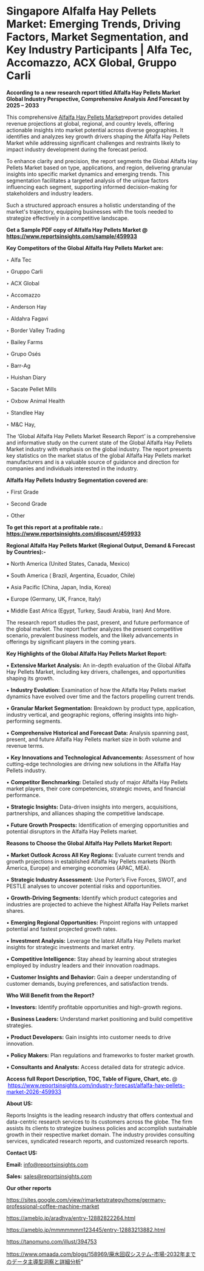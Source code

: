 # Singapore Alfalfa Hay Pellets Market: Emerging Trends, Driving Factors, Market Segmentation, and Key Industry Participants | Alfa Tec, Accomazzo, ACX Global, Gruppo Carli

<strong>According to a new research report titled Alfalfa Hay Pellets Market Global Industry Perspective, Comprehensive Analysis And Forecast by 2025 – 2033</strong>

This comprehensive <a href=https://www.reportsinsights.com/sample/459933>Alfalfa Hay Pellets Market</a>report provides detailed revenue projections at global, regional, and country levels, offering actionable insights into market potential across diverse geographies. It identifies and analyzes key growth drivers shaping the Alfalfa Hay Pellets Market while addressing significant challenges and restraints likely to impact industry development during the forecast period.

To enhance clarity and precision, the report segments the Global Alfalfa Hay Pellets Market based on type, applications, and region, delivering granular insights into specific market dynamics and emerging trends. This segmentation facilitates a targeted analysis of the unique factors influencing each segment, supporting informed decision-making for stakeholders and industry leaders.

Such a structured approach ensures a holistic understanding of the market's trajectory, equipping businesses with the tools needed to strategize effectively in a competitive landscape.

<strong>Get a Sample PDF copy of Alfalfa Hay Pellets Market </strong><strong>@<a href=https://www.reportsinsights.com/sample/459933 style=color:#0000ff;> https://www.reportsinsights.com/sample/459933</a></strong></font>

<strong>Key Competitors of the Global Alfalfa Hay Pellets Market are:</strong>

‣ Alfa Tec

‣ Gruppo Carli

‣ ACX Global

‣ Accomazzo

‣ Anderson Hay

‣ Aldahra Fagavi

‣ Border Valley Trading

‣ Bailey Farms

‣ Grupo Osés

‣ Barr-Ag

‣ Huishan Diary

‣ Sacate Pellet Mills

‣ Oxbow Animal Health

‣ Standlee Hay

‣ M&C Hay,

The ‘Global Alfalfa Hay Pellets Market Research Report’ is a comprehensive and informative study on the current state of the Global Alfalfa Hay Pellets Market industry with emphasis on the global industry. The report presents key statistics on the market status of the global Alfalfa Hay Pellets market manufacturers and is a valuable source of guidance and direction for companies and individuals interested in the industry.

<strong>Alfalfa Hay Pellets Industry Segmentation covered are:</strong>

‣ First Grade

‣ Second Grade

‣ Other

<strong>To get this report at a profitable rate.: <a href=https://www.reportsinsights.com/discount/459933 style=color:#0000ff;>https://www.reportsinsights.com/discount/459933</a></strong></font>

<strong>Regional Alfalfa Hay Pellets Market (Regional Output, Demand &amp; Forecast by Countries):-</strong>

• North America (United States, Canada, Mexico)

• South America ( Brazil, Argentina, Ecuador, Chile)

• Asia Pacific (China, Japan, India, Korea)

• Europe (Germany, UK, France, Italy)

• Middle East Africa (Egypt, Turkey, Saudi Arabia, Iran) And More.

The research report studies the past, present, and future performance of the global market. The report further analyzes the present competitive scenario, prevalent business models, and the likely advancements in offerings by significant players in the coming years.

<strong>Key Highlights of the Global Alfalfa Hay Pellets Market Report:</strong>

• <strong>Extensive Market Analysis:</strong> An in-depth evaluation of the Global Alfalfa Hay Pellets Market, including key drivers, challenges, and opportunities shaping its growth.

• <strong>Industry Evolution:</strong> Examination of how the Alfalfa Hay Pellets market dynamics have evolved over time and the factors propelling current trends.

• <strong>Granular Market Segmentation:</strong> Breakdown by product type, application, industry vertical, and geographic regions, offering insights into high-performing segments.

• <strong>Comprehensive Historical and Forecast Data:</strong> Analysis spanning past, present, and future Alfalfa Hay Pellets market size in both volume and revenue terms.

• <strong>Key Innovations and Technological Advancements:</strong> Assessment of how cutting-edge technologies are driving new solutions in the Alfalfa Hay Pellets industry.

• <strong>Competitor Benchmarking:</strong> Detailed study of major Alfalfa Hay Pellets market players, their core competencies, strategic moves, and financial performance.

• <strong>Strategic Insights:</strong> Data-driven insights into mergers, acquisitions, partnerships, and alliances shaping the competitive landscape.

• <strong>Future Growth Prospects:</strong> Identification of emerging opportunities and potential disruptors in the Alfalfa Hay Pellets market.

<strong>Reasons to Choose the Global Alfalfa Hay Pellets Market Report:</strong>

• <strong>Market Outlook Across All Key Regions:</strong> Evaluate current trends and growth projections in established Alfalfa Hay Pellets markets (North America, Europe) and emerging economies (APAC, MEA).

• <strong>Strategic Industry Assessment:</strong> Use Porter’s Five Forces, SWOT, and PESTLE analyses to uncover potential risks and opportunities.

• <strong>Growth-Driving Segments:</strong> Identify which product categories and industries are projected to achieve the highest Alfalfa Hay Pellets market shares.

• <strong>Emerging Regional Opportunities:</strong> Pinpoint regions with untapped potential and fastest projected growth rates.

• <strong>Investment Analysis:</strong> Leverage the latest Alfalfa Hay Pellets market insights for strategic investments and market entry.

• <strong>Competitive Intelligence:</strong> Stay ahead by learning about strategies employed by industry leaders and their innovation roadmaps.

• <strong>Customer Insights and Behavior:</strong> Gain a deeper understanding of customer demands, buying preferences, and satisfaction trends.

<strong>Who Will Benefit from the Report?</strong>

• <strong>Investors:</strong> Identify profitable opportunities and high-growth regions.

• <strong>Business Leaders:</strong> Understand market positioning and build competitive strategies.

• <strong>Product Developers:</strong> Gain insights into customer needs to drive innovation.

• <strong>Policy Makers:</strong> Plan regulations and frameworks to foster market growth.

• <strong>Consultants and Analysts:</strong> Access detailed data for strategic advice.
</ul>
<strong>Access full Report Description, TOC, Table of Figure, Chart, etc. </strong>@  <a href=https://www.reportsinsights.com/industry-forecast/alfalfa-hay-pellets-market-2026-459933 style=color:#0000ff;>https://www.reportsinsights.com/industry-forecast/alfalfa-hay-pellets-market-2026-459933</a></font>

<strong><strong>About US</strong>:</strong>

Reports Insights is the leading research industry that offers contextual and data-centric research services to its customers across the globe. The firm assists its clients to strategize business policies and accomplish sustainable growth in their respective market domain. The industry provides consulting services, syndicated research reports, and customized research reports.

<strong>Contact US:</strong>

<p class=""""><b>Email:</b> <a href=mailto:info@reportsinsights.com>info@reportsinsights.com</a></p>
<p class=""""><b>Sales:</b> <a href=mailto:sales@reportsinsights.com>sales@reportsinsights.com</a></p>

<strong>Our other reports</strong>

<a href=https://sites.google.com/view/rimarketstrategy/home/germany-professional-coffee-machine-market>https://sites.google.com/view/rimarketstrategy/home/germany-professional-coffee-machine-market</a>

<a href=https://ameblo.jp/aradhya/entry-12882822264.html>https://ameblo.jp/aradhya/entry-12882822264.html</a>

<a href=https://ameblo.jp/mmmmmmm123445/entry-12883213882.html>https://ameblo.jp/mmmmmmm123445/entry-12883213882.html</a>

<a href=https://tanomuno.com/illust/394753>https://tanomuno.com/illust/394753</a>

<a href=https://www.omaada.com/blogs/158969/廃水回収システム-市場-2032年までのデータ主導型洞察と詳細分析>https://www.omaada.com/blogs/158969/廃水回収システム-市場-2032年までのデータ主導型洞察と詳細分析</a>"
